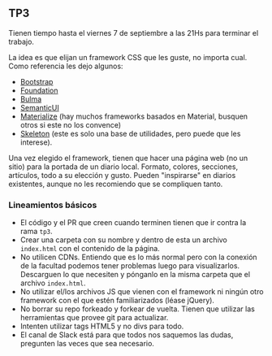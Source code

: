 ## TP3

Tienen tiempo hasta el viernes 7 de septiembre a las 21Hs para terminar el trabajo.

La idea es que elijan un framework CSS que les guste, no importa cual. Como referencia les dejo algunos:

- [Bootstrap](http://getbootstrap.com/)
- [Foundation](https://foundation.zurb.com/)
- [Bulma](https://bulma.io/)
- [SemanticUI](https://semantic-ui.com/)
- [Materialize](https://materializecss.com/) (hay muchos frameworks basados en Material, busquen otros si este no los convence)
- [Skeleton](http://getskeleton.com/) (este es solo una base de utilidades, pero puede que les interese).

Una vez elegido el framework, tienen que hacer una página web (no un sitio) para la portada de un diario local. Formato, colores, secciones, artículos, todo a su elección y gusto. Pueden "inspirarse" en diarios existentes, aunque no les recomiendo que se compliquen tanto.

### Lineamientos básicos

- El código y el PR que creen cuando terminen tienen que ir contra la rama `tp3`.
- Crear una carpeta con su nombre y dentro de esta un archivo `index.html` con el contenido de la página.
- No utilicen CDNs. Entiendo que es lo más normal pero con la conexión de la facultad podemos tener problemas luego para visualizarlos. Descarguen lo que necesiten y pónganlo en la misma carpeta que el archivo `index.html`.
- No utilizar el/los archivos JS que vienen con el framework ni ningún otro framework con el que estén familiarizados (léase jQuery).
- No borrar su repo forkeado y forkear de vuelta. Tienen que utilizar las herramientas que provee git para actualizar.
- Intenten utilizar tags HTML5 y no divs para todo.
- El canal de Slack está para que todos nos saquemos las dudas, pregunten las veces que sea necesario.

